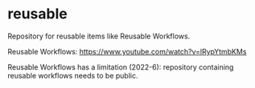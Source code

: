 # reusable
Repository for reusable items like Reusable Workflows.

Reusable Workflows: https://www.youtube.com/watch?v=lRypYtmbKMs

Reusable Workflows has a limitation (2022-6): repository containing reusable workflows needs to be public.
